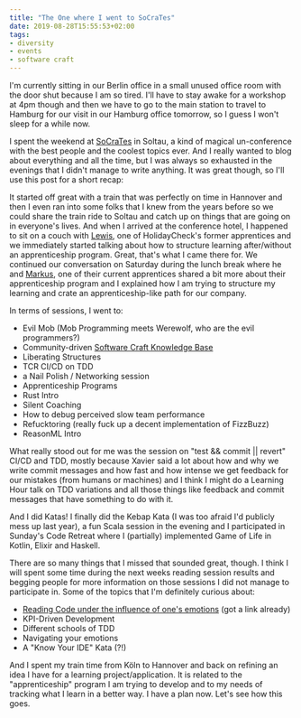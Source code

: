 ```yaml
---
title: "The One where I went to SoCraTes"
date: 2019-08-28T15:55:53+02:00
tags:
- diversity
- events
- software craft
---
```


I'm currently sitting in our Berlin office in a small unused office room with the door shut because I am so tired. I'll have to stay awake for a workshop at 4pm though and then we have to go to the main station to travel to Hamburg for our visit in our Hamburg office tomorrow, so I guess I won't sleep for a while now.

I spent the weekend at [SoCraTes](https://www.socrates-conference.de/home) in Soltau, a kind of magical un-conference with the best people and the coolest topics ever. And I really wanted to blog about everything and all the time, but I was always so exhausted in the evenings that I didn't manage to write anything. It was great though, so I'll use this post for a short recap:

It started off great with a train that was perfectly on time in Hannover and then I even ran into some folks that I knew from the years before so we could share the train ride to Soltau and catch up on things that are going on in everyone's lives. And when I arrived at the conference hotel, I happened to sit on a couch with [Lewis](https://www.lcoleman.me/), one of HolidayCheck's former apprentices and we immediately started talking about how to structure learning after/without an apprenticeship program. Great, that's what I came there for. We continued our conversation on Saturday during the lunch break where he and [Markus](https://markusheilig.netlify.com/), one of their current apprentices shared a bit more about their apprenticeship program and I explained how I am trying to structure my learning and crate an apprenticeship-like path for our company.

In terms of sessions, I went to:

- Evil Mob (Mob Programming meets Werewolf, who are the evil programmers?)
- Community-driven [Software Craft Knowledge Base](https://github.com/socrates-conference/craft-bok)
- Liberating Structures
- TCR CI/CD on TDD
- a Nail Polish / Networking session
- Apprenticeship Programs
- Rust Intro
- Silent Coaching
- How to debug perceived slow team performance
- Refucktoring (really fuck up a decent implementation of FizzBuzz)
- ReasonML Intro

What really stood out for me was the session on "test && commit || revert" CI/CD and TDD, mostly because Xavier said a lot about how and why we write commit messages and how fast and how intense we get feedback for our mistakes (from humans or machines) and I think I might do a Learning Hour talk on TDD variations and all those things like feedback and commit messages that have something to do with it.

And I did Katas! I finally did the Kebap Kata (I was too afraid I'd publicly mess up last year), a fun Scala session in the evening and I participated in Sunday's Code Retreat where I (partially) implemented Game of Life in Kotlin, Elixir and Haskell.

There are so many things that I missed that sounded great, though. I think I will spent some time during the next weeks reading session results and begging people for more information on those sessions I did not manage to participate in. Some of the topics that I'm definitely curious about:

- [Reading Code under the influence of one's emotions](https://vimeo.com/221102445) (got a link already)
- KPI-Driven Development
- Different schools of TDD
- Navigating your emotions
- A "Know Your IDE" Kata (?!)

And I spent my train time from Köln to Hannover and back on refining an idea I have for a learning project/application. It is related to the "apprenticeship" program I am trying to develop and to my needs of tracking what I learn in a better way. I have a plan now. Let's see how this goes.